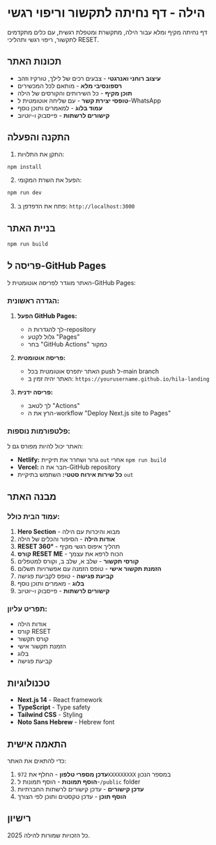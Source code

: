 # הילה - דף נחיתה לתקשור וריפוי רגשי

דף נחיתה מקיף ומלא עבור הילה, מתקשרת ומטפלת רגשית, עם כלים מתקדמים לתקשור, ריפוי רגשי ותהליכי RESET.

## תכונות האתר

- **עיצוב רוחני ואנרגטי** - צבעים רכים של לילך, טורקיז וזהב
- **רספונסיבי מלא** - מותאם לכל המכשירים
- **תוכן מקיף** - כל השירותים והקורסים של הילה
- **טופסי יצירת קשר** - עם שליחה אוטומטית ל-WhatsApp
- **עמוד בלוג** - למאמרים ותוכן נוסף
- **קישורים לרשתות** - פייסבוק ו-יוטיוב

## התקנה והפעלה

1. התקן את התלויות:

```bash
npm install
```

2. הפעל את השרת המקומי:

```bash
npm run dev
```

3. פתח את הדפדפן ב: `http://localhost:3000`

## בניית האתר

```bash
npm run build
```

## פריסה ל-GitHub Pages

האתר מוגדר לפריסה אוטומטית ל-GitHub Pages:

### הגדרה ראשונית:

1. **הפעל GitHub Pages:**

   - לך להגדרות ה-repository
   - גלול לקטע "Pages"
   - בחר "GitHub Actions" כמקור

2. **פריסה אוטומטית:**

   - האתר יתפרס אוטומטית בכל push ל-main branch
   - האתר יהיה זמין ב: `https://yourusername.github.io/hila-landing`

3. **פריסה ידנית:**
   - לך לטאב "Actions"
   - הרץ את ה-workflow "Deploy Next.js site to Pages"

### פלטפורמות נוספות:

האתר יכול להיות מפורס גם ל:

- **Netlify:** גרור ושחרר את תיקיית `out` אחרי `npm run build`
- **Vercel:** חבר את ה-GitHub repository
- **כל שירות אירוח סטטי:** השתמש בתיקיית `out`

## מבנה האתר

### עמוד הבית כולל:

1. **Hero Section** - מבוא והיכרות עם הילה
2. **אודות הילה** - הסיפור והכלים של הילה
3. **RESET 360°** - תהליך איפוס רגשי מקיף
4. **קורס RESET ME** - הכוח לרפא את עצמך
5. **קורסי תקשור** - שלב א, שלב ב, וקורס למטפלים
6. **הזמנת תקשור אישי** - טופס הזמנה עם אפשרויות תשלום
7. **קביעת פגישה** - טופס לקביעת פגישה
8. **בלוג** - מאמרים ותוכן נוסף
9. **קישורים לרשתות** - פייסבוק ו-יוטיוב

### תפריט עליון:

- אודות הילה
- קורס RESET
- קורס תקשור
- הזמנת תקשור אישי
- בלוג
- קביעת פגישה

## טכנולוגיות

- **Next.js 14** - React framework
- **TypeScript** - Type safety
- **Tailwind CSS** - Styling
- **Noto Sans Hebrew** - Hebrew font

## התאמה אישית

כדי להתאים את האתר:

1. **עדכן מספרי טלפון** - החלף את `972XXXXXXXXX` במספר הנכון
2. **הוסף תמונות** - הוסף תמונות ל-`/public` folder
3. **עדכן קישורים** - עדכן קישורים לרשתות החברתיות
4. **הוסף תוכן** - עדכן טקסטים ותוכן לפי הצורך

## רישיון

כל הזכויות שמורות להילה 2025.
